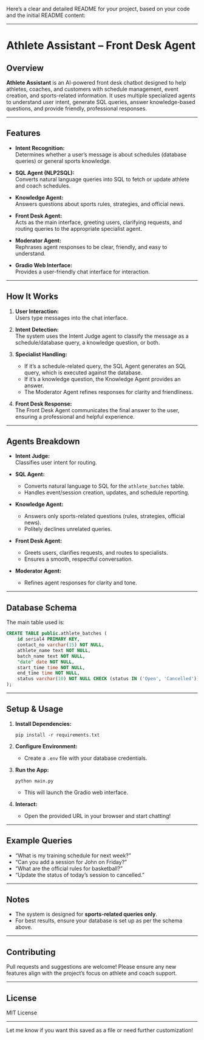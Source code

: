 Here’s a clear and detailed README for your project, based on your code and the initial README content:

---

# Athlete Assistant – Front Desk Agent

## Overview

**Athlete Assistant** is an AI-powered front desk chatbot designed to help athletes, coaches, and customers with schedule management, event creation, and sports-related information. It uses multiple specialized agents to understand user intent, generate SQL queries, answer knowledge-based questions, and provide friendly, professional responses.

---

## Features

- **Intent Recognition:**  
  Determines whether a user’s message is about schedules (database queries) or general sports knowledge.

- **SQL Agent (NLP2SQL):**  
  Converts natural language queries into SQL to fetch or update athlete and coach schedules.

- **Knowledge Agent:**  
  Answers questions about sports rules, strategies, and official news.

- **Front Desk Agent:**  
  Acts as the main interface, greeting users, clarifying requests, and routing queries to the appropriate specialist agent.

- **Moderator Agent:**  
  Rephrases agent responses to be clear, friendly, and easy to understand.

- **Gradio Web Interface:**  
  Provides a user-friendly chat interface for interaction.

---

## How It Works

1. **User Interaction:**  
   Users type messages into the chat interface.

2. **Intent Detection:**  
   The system uses the Intent Judge agent to classify the message as a schedule/database query, a knowledge question, or both.

3. **Specialist Handling:**  
   - If it’s a schedule-related query, the SQL Agent generates an SQL query, which is executed against the database.
   - If it’s a knowledge question, the Knowledge Agent provides an answer.
   - The Moderator Agent refines responses for clarity and friendliness.

4. **Front Desk Response:**  
   The Front Desk Agent communicates the final answer to the user, ensuring a professional and helpful experience.

---

## Agents Breakdown

- **Intent Judge:**  
  Classifies user intent for routing.

- **SQL Agent:**  
  - Converts natural language to SQL for the `athlete_batches` table.
  - Handles event/session creation, updates, and schedule reporting.

- **Knowledge Agent:**  
  - Answers only sports-related questions (rules, strategies, official news).
  - Politely declines unrelated queries.

- **Front Desk Agent:**  
  - Greets users, clarifies requests, and routes to specialists.
  - Ensures a smooth, respectful conversation.

- **Moderator Agent:**  
  - Refines agent responses for clarity and tone.

---

## Database Schema

The main table used is:

```sql
CREATE TABLE public.athlete_batches (
    id serial4 PRIMARY KEY,
    contact_no varchar(15) NOT NULL,
    athlete_name text NOT NULL,
    batch_name text NOT NULL,
    "date" date NOT NULL,
    start_time time NOT NULL,
    end_time time NOT NULL,
    status varchar(10) NOT NULL CHECK (status IN ('Open', 'Cancelled'))
);
```

---

## Setup & Usage

1. **Install Dependencies:**
   ```
   pip install -r requirements.txt
   ```

2. **Configure Environment:**
   - Create a `.env` file with your database credentials.

3. **Run the App:**
   ```
   python main.py
   ```
   - This will launch the Gradio web interface.

4. **Interact:**
   - Open the provided URL in your browser and start chatting!

---

## Example Queries

- “What is my training schedule for next week?”
- “Can you add a session for John on Friday?”
- “What are the official rules for basketball?”
- “Update the status of today’s session to cancelled.”

---

## Notes

- The system is designed for **sports-related queries only**.
- For best results, ensure your database is set up as per the schema above.

---

## Contributing

Pull requests and suggestions are welcome! Please ensure any new features align with the project’s focus on athlete and coach support.

---

## License

MIT License

---

Let me know if you want this saved as a file or need further customization!
